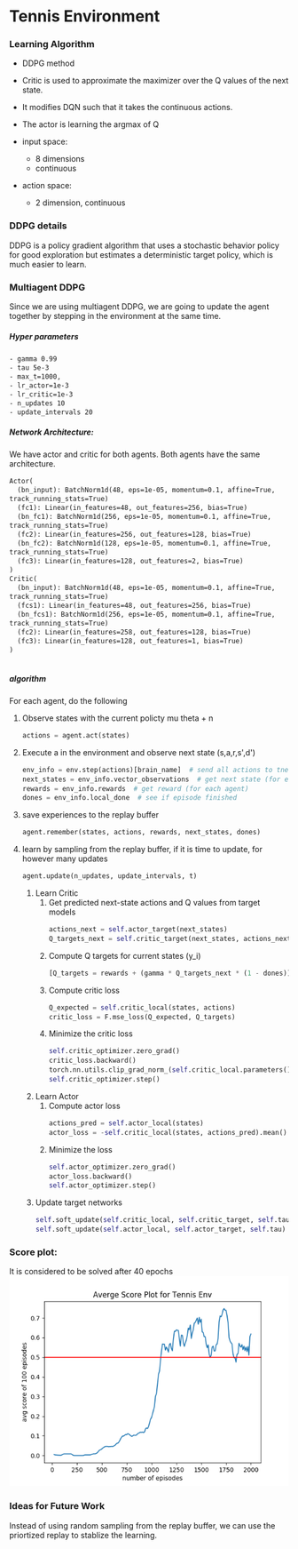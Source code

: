 # Tennis Environment 

### Learning Algorithm
- DDPG method
- Critic is used to approximate the maximizer over the Q values of the next state. 
- It modifies DQN such that it takes the continuous actions. 
- The actor is learning the argmax of Q

- input space: 
    - 8 dimensions
    - continuous
- action space: 
    - 2 dimension, continuous

### DDPG details
DDPG is a policy gradient algorithm that uses a stochastic behavior policy for good exploration but estimates a deterministic target policy, which is much easier to learn.

### Multiagent DDPG 
Since we are using multiagent DDPG, we are going to update the agent together by stepping in the environment at the same time. 

##### Hyper parameters 
    - gamma 0.99 
    - tau 5e-3 
    - max_t=1000, 
    - lr_actor=1e-3 
    - lr_critic=1e-3
    - n_updates 10
    - update_intervals 20
    
##### Network Architecture:
We have actor and critic for both agents. Both agents have the same architecture. 
```
Actor(                                                                                        
  (bn_input): BatchNorm1d(48, eps=1e-05, momentum=0.1, affine=True, track_running_stats=True) 
  (fc1): Linear(in_features=48, out_features=256, bias=True)                                  
  (bn_fc1): BatchNorm1d(256, eps=1e-05, momentum=0.1, affine=True, track_running_stats=True)  
  (fc2): Linear(in_features=256, out_features=128, bias=True)                                 
  (bn_fc2): BatchNorm1d(128, eps=1e-05, momentum=0.1, affine=True, track_running_stats=True)  
  (fc3): Linear(in_features=128, out_features=2, bias=True)                                   
)                                                                                             
Critic(                                                                                       
  (bn_input): BatchNorm1d(48, eps=1e-05, momentum=0.1, affine=True, track_running_stats=True) 
  (fcs1): Linear(in_features=48, out_features=256, bias=True)                                 
  (bn_fcs1): BatchNorm1d(256, eps=1e-05, momentum=0.1, affine=True, track_running_stats=True) 
  (fc2): Linear(in_features=258, out_features=128, bias=True)                                 
  (fc3): Linear(in_features=128, out_features=1, bias=True)                                   
)
 
```
    
##### algorithm
For each agent, do the following

1. Observe states with the current policty mu theta + n
    ```python
    actions = agent.act(states)
    ```
2. Execute a in the environment and observe next state (s,a,r,s',d')
    ```python
    env_info = env.step(actions)[brain_name]  # send all actions to tne environment
    next_states = env_info.vector_observations  # get next state (for each agent)
    rewards = env_info.rewards  # get reward (for each agent)
    dones = env_info.local_done  # see if episode finished
    ```
    
3. save experiences to the replay buffer
    ```python
    agent.remember(states, actions, rewards, next_states, dones)
    ```
    
4. learn by sampling from the replay buffer, if it is time to update, for however many updates
    ```python
    agent.update(n_updates, update_intervals, t)
    ```
    1. Learn Critic 
        1. Get predicted next-state actions and Q values from target models
            ```python
            actions_next = self.actor_target(next_states)
            Q_targets_next = self.critic_target(next_states, actions_next)
            ```
        2. Compute Q targets for current states (y_i) 
            ```python
            [Q_targets = rewards + (gamma * Q_targets_next * (1 - dones))]
            ```
        3. Compute critic loss
            ```python
            Q_expected = self.critic_local(states, actions)
            critic_loss = F.mse_loss(Q_expected, Q_targets)
            ```
        4. Minimize the critic loss
            ```python
            self.critic_optimizer.zero_grad()
            critic_loss.backward()
            torch.nn.utils.clip_grad_norm_(self.critic_local.parameters(), 1)  #
            self.critic_optimizer.step()
            ```
    2. Learn Actor
        1. Compute actor loss
            ```python
            actions_pred = self.actor_local(states)
            actor_loss = -self.critic_local(states, actions_pred).mean()
            ```
        2. Minimize the loss
            ```python
            self.actor_optimizer.zero_grad()
            actor_loss.backward()
            self.actor_optimizer.step()
            ```
    3. Update target networks
        ```python
        self.soft_update(self.critic_local, self.critic_target, self.tau)
        self.soft_update(self.actor_local, self.actor_target, self.tau)
        ```
     
###  Score plot: 
It is considered to be solved after 40 epochs
![Score Plot](experiments/exp1_2019-04-07_15:20:11/scores.png)

    
### Ideas for Future Work

Instead of using random sampling from the replay buffer, we can use the priortized replay to stablize the learning. 
